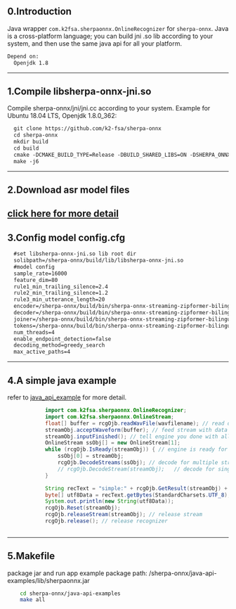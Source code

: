 
0.Introduction
---
Java wrapper `com.k2fsa.sherpaonnx.OnlineRecognizer` for `sherpa-onnx`. Java is a cross-platform language; you can build jni .so lib according to your system, and then use the same java api for all your platform.
``` xml
Depend on:
  Openjdk 1.8
```
---
1.Compile libsherpa-onnx-jni.so
---
Compile sherpa-onnx/jni/jni.cc according to your system.
Example for Ubuntu 18.04 LTS, Openjdk 1.8.0_362:
``` xml
  git clone https://github.com/k2-fsa/sherpa-onnx
  cd sherpa-onnx
  mkdir build
  cd build
  cmake -DCMAKE_BUILD_TYPE=Release -DBUILD_SHARED_LIBS=ON -DSHERPA_ONNX_ENABLE_JNI=ON ..
  make -j6
```
---
2.Download asr model files
---
[click here for more detail](https://k2-fsa.github.io/sherpa/onnx/pretrained_models/index.html)
---
3.Config model config.cfg
---
``` xml
  #set libsherpa-onnx-jni.so lib root dir
  solibpath=/sherpa-onnx/build/lib/libsherpa-onnx-jni.so  
  #model config  
  sample_rate=16000                  
  feature_dim=80
  rule1_min_trailing_silence=2.4
  rule2_min_trailing_silence=1.2
  rule3_min_utterance_length=20
  encoder=/sherpa-onnx/build/bin/sherpa-onnx-streaming-zipformer-bilingual-zh-en-2023-02-20/encoder-epoch-99-avg-1.onnx
  decoder=/sherpa-onnx/build/bin/sherpa-onnx-streaming-zipformer-bilingual-zh-en-2023-02-20/decoder-epoch-99-avg-1.onnx
  joiner=/sherpa-onnx/build/bin/sherpa-onnx-streaming-zipformer-bilingual-zh-en-2023-02-20/joiner-epoch-99-avg-1.onnx
  tokens=/sherpa-onnx/build/bin/sherpa-onnx-streaming-zipformer-bilingual-zh-en-2023-02-20/tokens.txt
  num_threads=4
  enable_endpoint_detection=false
  decoding_method=greedy_search
  max_active_paths=4
```
---
4.A simple java example
---
refer to [java_api_example](https://github.com/zhaomingwork/sherpa-onnx/blob/java-wrapper-support/java-api-examples/src/DecodeFile.java) for more detail.
``` java
            import com.k2fsa.sherpaonnx.OnlineRecognizer;
            import com.k2fsa.sherpaonnx.OnlineStream;
            float[] buffer = rcgOjb.readWavFile(wavfilename); // read data from file
            streamObj.acceptWaveform(buffer); // feed stream with data
            streamObj.inputFinished(); // tell engine you done with all data
            OnlineStream ssObj[] = new OnlineStream[1];
            while (rcgOjb.IsReady(streamObj)) { // engine is ready for unprocessed data
                ssObj[0] = streamObj;
                rcgOjb.DecodeStreams(ssObj); // decode for multiple stream
                // rcgOjb.DecodeStream(streamObj);   // decode for single stream
            }

            String recText = "simple:" + rcgOjb.GetResult(streamObj) + "\n";
            byte[] utf8Data = recText.getBytes(StandardCharsets.UTF_8);
            System.out.println(new String(utf8Data));
            rcgOjb.Reset(streamObj);
            rcgOjb.releaseStream(streamObj); // release stream
            rcgOjb.release(); // release recognizer
       

```
---
5.Makefile 
---
package jar and run app example
package path: /sherpa-onnx/java-api-examples/lib/sherpaonnx.jar
``` bash
    cd sherpa-onnx/java-api-examples
    make all          
	
  ```


